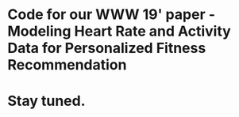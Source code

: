 # Code for our WWW 19' paper - Modeling Heart Rate and Activity Data for Personalized Fitness Recommendation

# Stay tuned.

